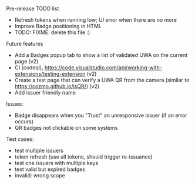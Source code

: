 Pre-release TODO list
* Refresh tokens when running low; UI error when there are no more 
* Improve Badge positioning in HTML
* TODO: FIXME: delete this file :)

Future features
* Add a Badges popup tab to show a list of validated UWA on the current page (v2)
* CI (codeql), https://code.visualstudio.com/api/working-with-extensions/testing-extension (v2)
* Create a test page that can verify a UWA QR from the camera (similar to https://cozmo.github.io/jsQR/) (v2)
* Add issuer friendly name

Issues:
* Badge disappears when you "Trust" an unresponsive issuer (if an error occurs)
* QR badges not clickable on some systems

Test cases:
* test multiple issuers
* token refresh (use all tokens, should trigger re-issuance)
* test one issuers with multiple keys
* test valid but expired badges
* invalid: wrong scope